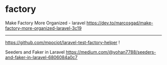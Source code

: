 # factory

<!-- Contenuto migrato da _docs/factory.txt -->

Make Factory More Organized - laravel
https://dev.to/marcosgad/make-factory-more-organized-laravel-3c19

-----------------------------------

https://github.com/mpociot/laravel-test-factory-helper  !


Seeders and Faker in Laravel
https://medium.com/@yohan7788/seeders-and-faker-in-laravel-6806084a0c7
